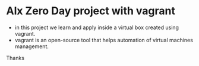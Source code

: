 # Alx Zero Day project with vagrant
* in this project we learn and apply inside a virtual box created using vagrant.
* vagrant is an open-source tool that helps automation of virtual machines management.

Thanks